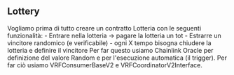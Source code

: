 ## Lottery
Vogliamo prima di tutto creare un contratto Lotteria con le seguenti funzionalità:
    - Entrare nella lotteria -> pagare la lotteria un tot
    - Estrarre un vincitore randomico (e verificabile)
    - ogni X tempo bisogna chiudere la lotteria e definire il vincitore
Per far questo usiamo Chainlink Oracle per definizione del valore Random e per l'esecuzione automatica (il trigger).
Per far ciò usiamo VRFConsumerBaseV2 e VRFCoordinatorV2Interface.
